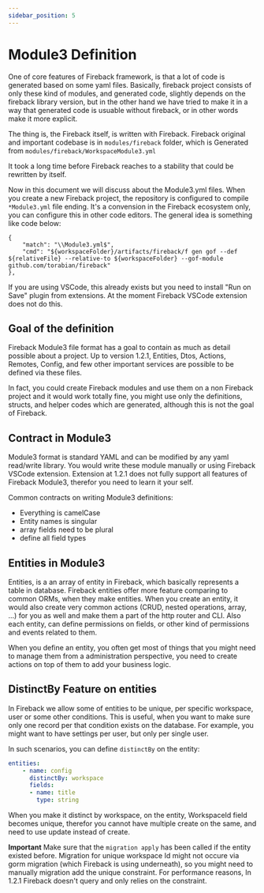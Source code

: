 ```yaml
---
sidebar_position: 5
---
```


# Module3 Definition

One of core features of Fireback framework, is that a lot of code is generated based on some yaml files.
Basically, fireback project consists of only these kind of modules, and generated code, slightly depends
on the fireback library version, but in the other hand we have tried to make it in a way that
generated code is usuable without fireback, or in other words make it more explicit.

The thing is, the Fireback itself, is written with Fireback. Fireback original and important codebase is in
`modules/fireback` folder, which is Generated from `modules/fireback/WorkspaceModule3.yml`

It took a long time before Fireback reaches to a stability that could be rewritten by itself.

Now in this document we will discuss about the Module3.yml files. When you create a new Fireback project,
the repository is configured to compile `*Module3.yml` file ending. It's a convension in the Fireback ecosystem
only, you can configure this in other code editors. The general idea is something like code below:

```
{
    "match": "\\Module3.yml$",
    "cmd": "${workspaceFolder}/artifacts/fireback/f gen gof --def ${relativeFile} --relative-to ${workspaceFolder} --gof-module github.com/torabian/fireback"
},
```

If you are using VSCode, this already exists but you need to install "Run on Save" plugin from extensions. At the
moment Fireback VSCode extension does not do this.

## Goal of the definition

Fireback Module3 file format has a goal to contain as much as detail possible about a project. Up to version 1.2.1, Entities, Dtos, Actions, Remotes, Config, and few other important services are possible to be defined via these files.

In fact, you could create Fireback modules and use them on a non Fireback project and it would work totally fine,
you might use only the definitions, structs, and helper codes which are generated, although this is not the goal of Fireback.

## Contract in Module3

Module3 format is standard YAML and can be modified by any yaml read/write library. You would 
write these module manually or using Fireback VSCode extension. Extension at 1.2.1
does not fully support all features of Fireback Module3, therefor you need to learn it
your self.

Common contracts on writing Module3 definitions:

* Everything is camelCase
* Entity names is singular
* array fields need to be plural
* define all field types


## Entities in Module3

Entities, is a an array of entity in Fireback, which basically represents a table in database. Fireback entities
offer more feature comparing to common ORMs, when they make entities. When you create an entity, it would
also create very common actions (CRUD, nested operations, array, ...) for you as well and make them a part
of the http router and CLI. Also each entity, can define permissions on fields, or other kind of permissions
and events related to them.

When you define an entity, you often get most of things that you might need to manage them from a administration perspective, you need to create actions on top of them to add your business logic.

## DistinctBy Feature on entities

In Fireback we allow some of entities to be unique, per specific workspace, user or some other conditions.
This is useful, when you want to make sure only one record per that condition exists on the database.
For example, you might want to have settings per user, but only per single user.

In such scenarios, you can define `distinctBy` on the entity:

```yaml
entities:
    - name: config
      distinctBy: workspace
      fields:
      - name: title
        type: string
```

When you make it distinct by workspace, on the entity, WorkspaceId field becomes unique, therefor you cannot have multiple create on the same, and need to use update instead of create.

**Important** Make sure that the `migration apply` has been called if the entity existed before. Migration for unique workspace Id might not occure via gorm migration (which Fireback is using underneath), so you might
need to manually migration add the unique constraint. For performance reasons, In 1.2.1 Fireback doesn't query
and only relies on the constraint.
